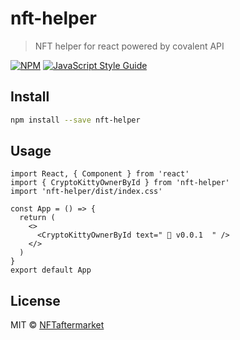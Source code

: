 # nft-helper

> NFT helper for react powered by covalent API

[![NPM](https://img.shields.io/npm/v/nft-helper.svg)](https://www.npmjs.com/package/nft-helper) [![JavaScript Style Guide](https://img.shields.io/badge/code_style-standard-brightgreen.svg)](https://standardjs.com)

## Install

```bash
npm install --save nft-helper
```

## Usage

```tsx
import React, { Component } from 'react'
import { CryptoKittyOwnerById } from 'nft-helper'
import 'nft-helper/dist/index.css'

const App = () => {
  return (
    <>
      <CryptoKittyOwnerById text=" 👻 v0.0.1  " />
    </>
  )
}
export default App
```

## License

MIT © [NFTaftermarket](https://github.com/NFTaftermarket)

